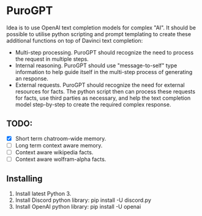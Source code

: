 # PuroGPT

Idea is to use OpenAI text completion models for complex "AI". It should be possible to utilise python
scripting and prompt templating to create these additional functions on top of Davinci text completion:

* Multi-step processing. PuroGPT should recognize the need to process the request in multiple steps.
* Internal reasoning. PuroGPT should use "message-to-self" type information to help guide itself
  in the multi-step process of generating an response.
* External requests. PuroGPT should recognize the need for external resources for facts. The python
  script then can process these requests for facts, use third parties as necessary, and help the
  text completion model step-by-step to create the required complex response.

## TODO:

- [X] Short term chatroom-wide memory.
- [ ] Long term context aware memory.
- [ ] Context aware wikipedia facts.
- [ ] Context aware wolfram-alpha facts.

## Installing

1. Install latest Python 3.
2. Install Discord python library: pip install -U discord.py
3. Install OpenAI python library: pip install -U openai

